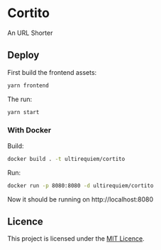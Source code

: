 # Cortito

An URL Shorter

## Deploy

First build the frontend assets:

```sh
yarn frontend
```

The run:

```sh
yarn start
```

### With Docker

Build:

```sh
docker build . -t ultirequiem/cortito
```

Run:

```sh
docker run -p 8080:8080 -d ultirequiem/cortito
```

Now it should be running on http://localhost:8080

## Licence

This project is licensed under the [MIT Licence](./license).
